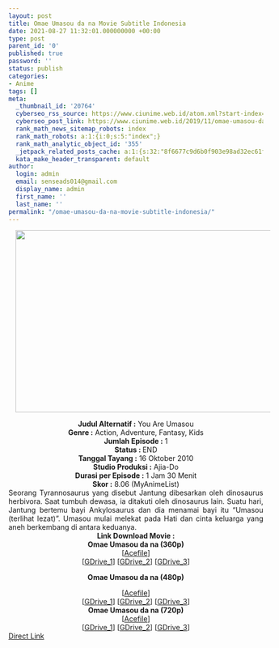 ```yaml
---
layout: post
title: Omae Umasou da na Movie Subtitle Indonesia
date: 2021-08-27 11:32:01.000000000 +00:00
type: post
parent_id: '0'
published: true
password: ''
status: publish
categories:
- Anime
tags: []
meta:
  _thumbnail_id: '20764'
  cyberseo_rss_source: https://www.ciunime.web.id/atom.xml?start-index=151&max-results=150
  cyberseo_post_link: https://www.ciunime.web.id/2019/11/omae-umasou-da-na-movie-subtitle.html
  rank_math_news_sitemap_robots: index
  rank_math_robots: a:1:{i:0;s:5:"index";}
  rank_math_analytic_object_id: '355'
  _jetpack_related_posts_cache: a:1:{s:32:"8f6677c9d6b0f903e98ad32ec61f8deb";a:2:{s:7:"expires";i:1643802314;s:7:"payload";a:0:{}}}
  kata_make_header_transparent: default
author:
  login: admin
  email: senseads014@gmail.com
  display_name: admin
  first_name: ''
  last_name: ''
permalink: "/omae-umasou-da-na-movie-subtitle-indonesia/"
---
```

<div class="separator" style="clear: both; text-align: center;"><a href="https://1.bp.blogspot.com/-ImY86HoiwF8/XcRLIbntBNI/AAAAAAAAdkc/RpE97_5vYHs12PY9kJhEBdL9Wj5dAha2QCLcBGAsYHQ/s1600/Omae%2BUmasou%2Bda%2Bna.jpg" style="margin-left: 1em; margin-right: 1em;"><img border="0" data-original-height="720" data-original-width="1280" height="360" src="{{ site.baseurl }}/assets/2021/08/Omae%2BUmasou%2Bda%2Bna.jpg" width="640" /></a></div>
<p>
<div style="text-align: center;"><b>Judul</b><b><b>&nbsp;Alternatif</b>&nbsp;:</b>&nbsp;You Are Umasou</div>
<div style="text-align: center;"><b>Genre :</b>&nbsp;Action, Adventure, Fantasy, Kids</div>
<div style="text-align: center;"><b>Jumlah Episode :</b>&nbsp;1<br /><b>Status :&nbsp;</b>END<br /><b>Tanggal Tayang :</b>&nbsp;16 Oktober 2010<br /><b>Studio Produksi :</b>&nbsp;Ajia-Do<br /><b>Durasi per Episode :</b>&nbsp;1 Jam 30 Menit</div>
<div style="text-align: center;"><b>Skor :</b>&nbsp;8.06 (MyAnimeList)</div>
<div style="text-align: center;"></div>
<div style="text-align: justify;">Seorang Tyrannosaurus yang disebut Jantung dibesarkan oleh dinosaurus herbivora. Saat tumbuh dewasa, ia ditakuti oleh dinosaurus lain. Suatu hari, Jantung bertemu bayi Ankylosaurus dan dia menamai bayi itu “Umasou (terlihat lezat)”. Umasou mulai melekat pada Hati dan cinta keluarga yang aneh berkembang di antara keduanya.</div>
<div style="text-align: justify;"></div>
<div style="text-align: justify;"></div>
<div style="text-align: center;"><b>Link Download&nbsp;Movie&nbsp;:</b></div>
<div style="text-align: center;"><b>Omae Umasou da na&nbsp;(360p)</b></div>
<div style="text-align: center;">[<a href="https://acefile.co/f/13109963/wibudesu-com-omae-umasou-da-na-360p-zip" target="_blank" rel="noopener">Acefile</a>]<b><br /></b>
<div style="text-align: center;">[<a href="https://drive.google.com/uc?export=download&amp;id=1bT3TfGt55o6qTY_V8fmyiPjPkIFBBh3m" target="_blank" rel="noopener">GDrive_1</a>] [<a href="https://drive.google.com/uc?export=download&amp;id=1dRVq4vRHoFysyIPfqJ48zY2TYWipNrgA" target="_blank" rel="noopener">GDrive_2</a>] [<a href="https://drive.google.com/uc?export=download&amp;id=1e5hZ6_WQEMn0VDj0tAKNxgDAObHVLdIS" target="_blank" rel="noopener">GDrive_3</a>]</p>
<p><b>Omae Umasou da na&nbsp;(480p)</b></div>
<div style="text-align: center;">[<a href="https://acefile.co/f/13109961/wibudesu-com-omae-umasou-da-na-480p-zip" target="_blank" rel="noopener">Acefile</a>]<b><br /></b>[<a href="https://drive.google.com/uc?export=download&amp;id=1Hf3CXrbG0_Hs64Bgsl9XcMS95_gpTBwK" target="_blank" rel="noopener">GDrive_1</a>] [<a href="https://drive.google.com/uc?export=download&amp;id=18pzVd1Ik_svS3oToG3l9wYP7_v3JYUbb" target="_blank" rel="noopener">GDrive_2</a>] [<a href="https://drive.google.com/uc?export=download&amp;id=1ZPmkRGQgYvlMc5bYaaggWCONaR4KnCeX" target="_blank" rel="noopener">GDrive_3</a>]
<div style="text-align: center;"><b>Omae Umasou da na&nbsp;(720p)</b></div>
<div style="text-align: center;">[<a href="https://acefile.co/f/13109964/wibudesu-com-omae-umasou-da-na-720p-zip" target="_blank" rel="noopener">Acefile</a>]<b><br /></b>[<a href="https://drive.google.com/uc?export=download&amp;id=1DwUxr7V0KIdFUdV3_x8Ft5VJYXEH17Vq" target="_blank" rel="noopener">GDrive_1</a>] [<a href="https://drive.google.com/uc?export=download&amp;id=1k_tOgzm5wSW5suPUVjjWDvJtHhMij3s5" target="_blank" rel="noopener">GDrive_2</a>] [<a href="https://drive.google.com/uc?export=download&amp;id=1m4ioZsWLtbzdf9ZUXltbuzE-l4z7qaZ0" target="_blank" rel="noopener">GDrive_3</a>]</div>
</div>
</div>
<link rel="stylesheet" href="https://cdnjs.cloudflare.com/ajax/libs/font-awesome/4.7.0/css/font-awesome.min.css" />
<div class="divbtn"> <a href="https://handymansurrender.com/fihup8buzv?key=94550f7ce39444073321dde3b8782f97" class="btn"><i class="fa fa-download"></i> Direct Link</a> </div>
